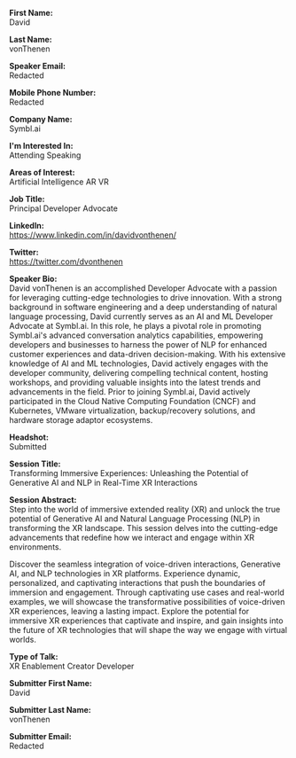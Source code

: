 **First Name:**  
David

**Last Name:**  
vonThenen

**Speaker Email:**  
Redacted

**Mobile Phone Number:**  
Redacted

**Company Name:**  
Symbl.ai

**I'm Interested In:**  
Attending
Speaking

**Areas of Interest:**  
Artificial Intelligence
AR
VR


**Job Title:**  
Principal Developer Advocate

**LinkedIn:**  
https://www.linkedin.com/in/davidvonthenen/

**Twitter:**  
https://twitter.com/dvonthenen

**Speaker Bio:**  
David vonThenen is an accomplished Developer Advocate with a passion for leveraging cutting-edge technologies to drive innovation. With a strong background in software engineering and a deep understanding of natural language processing, David currently serves as an AI and ML Developer Advocate at Symbl.ai. In this role, he plays a pivotal role in promoting Symbl.ai's advanced conversation analytics capabilities, empowering developers and businesses to harness the power of NLP for enhanced customer experiences and data-driven decision-making. With his extensive knowledge of AI and ML technologies, David actively engages with the developer community, delivering compelling technical content, hosting workshops, and providing valuable insights into the latest trends and advancements in the field. Prior to joining Symbl.ai, David actively participated in the Cloud Native Computing Foundation (CNCF) and Kubernetes, VMware virtualization, backup/recovery solutions, and hardware storage adaptor ecosystems.

**Headshot:**  
Submitted

**Session Title:**  
Transforming Immersive Experiences: Unleashing the Potential of Generative AI and NLP in Real-Time XR Interactions

**Session Abstract:**  
Step into the world of immersive extended reality (XR) and unlock the true potential of Generative AI and Natural Language Processing (NLP) in transforming the XR landscape. This session delves into the cutting-edge advancements that redefine how we interact and engage within XR environments.

Discover the seamless integration of voice-driven interactions, Generative AI, and NLP technologies in XR platforms. Experience dynamic, personalized, and captivating interactions that push the boundaries of immersion and engagement. Through captivating use cases and real-world examples, we will showcase the transformative possibilities of voice-driven XR experiences, leaving a lasting impact. Explore the potential for immersive XR experiences that captivate and inspire, and gain insights into the future of XR technologies that will shape the way we engage with virtual worlds.

**Type of Talk:**  
XR Enablement
Creator
Developer

**Submitter First Name:**  
David

**Submitter Last Name:**  
vonThenen

**Submitter Email:**  
Redacted
